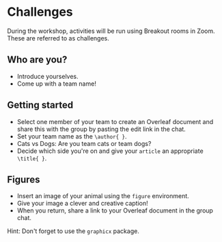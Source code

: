# Challenges

During the workshop, activities will be run using Breakout rooms in Zoom. These are referred to as challenges.

## Who are you?

* Introduce yourselves.
* Come up with a team name!

##  Getting started

* Select one member of your team to create an Overleaf document and share this with the group by pasting the edit link in the chat.
* Set your team name as the `\author{ }`.
* Cats vs Dogs: Are you team cats or team dogs?
* Decide which side you're on and give your `article` an appropriate `\title{ }`.

##  Figures

* Insert an image of your animal using the `figure` environment.
* Give your image a clever and creative caption!
* When you return, share a link to your Overleaf document in the group chat.

Hint: Don't forget to use the `graphicx` package.

